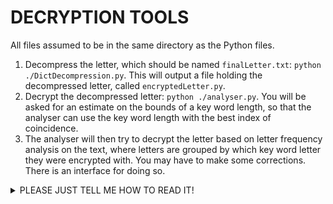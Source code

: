 # DECRYPTION TOOLS

All files assumed to be in the same directory as the Python files.

1. Decompress the letter, which should be named `finalLetter.txt`: `python ./DictDecompression.py`. This will output a file holding the decompressed letter, called `encryptedLetter.py`.
2. Decrypt the decompressed letter: `python ./analyser.py`. You will be asked for an estimate on the bounds of a key word length, so that the analyser can use the key word length with the best index of coincidence.
3. The analyser will then try to decrypt the letter based on letter frequency analysis on the text, where letters are grouped by which key word letter they were encrypted with. You may have to make some corrections. There is an interface for doing so.

<details>
  <summary>PLEASE JUST TELL ME HOW TO READ IT!</summary>
  
  The letter is encrypted using the Vigenere cipher, with the code word "suffer" (but treated as "sufer", to avoid repetition). 

  As mentioned in the main README, the compression is erroneous, so please don't think about it.
  
</details>
